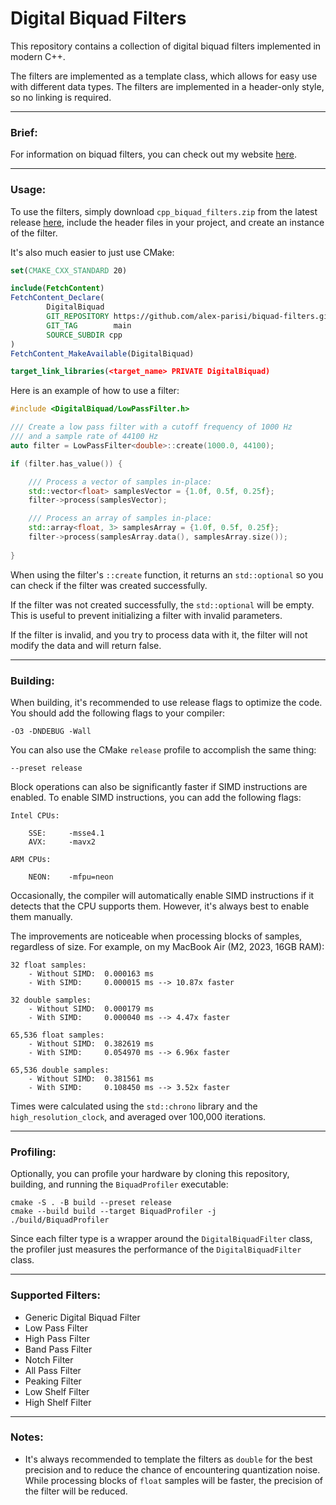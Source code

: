 # Digital Biquad Filters

This repository contains a collection of digital biquad filters implemented in
modern C++. 

The filters are implemented as a template class, which allows for
easy use with different data types. The filters are implemented in a header-only
style, so no linking is required.

---

### Brief:

For information on biquad filters, you can check out my
website [here](https://atparisi.com/html/digitalBiquadFilter.html).

---

### Usage:

To use the filters, simply download `cpp_biquad_filters.zip` from the latest release [here](https://github.com/alex-parisi/biquad-filters/releases/latest), include the 
header files in your project, and create an instance of the filter. 

It's also much easier to just use CMake:

```cmake
set(CMAKE_CXX_STANDARD 20)

include(FetchContent)
FetchContent_Declare(
        DigitalBiquad
        GIT_REPOSITORY https://github.com/alex-parisi/biquad-filters.git
        GIT_TAG        main
        SOURCE_SUBDIR cpp
)
FetchContent_MakeAvailable(DigitalBiquad)

target_link_libraries(<target_name> PRIVATE DigitalBiquad)
```

Here is an example of how to use a filter:

```cpp
#include <DigitalBiquad/LowPassFilter.h>

/// Create a low pass filter with a cutoff frequency of 1000 Hz
/// and a sample rate of 44100 Hz
auto filter = LowPassFilter<double>::create(1000.0, 44100);

if (filter.has_value()) {

    /// Process a vector of samples in-place:
    std::vector<float> samplesVector = {1.0f, 0.5f, 0.25f};
    filter->process(samplesVector);

    /// Process an array of samples in-place:
    std::array<float, 3> samplesArray = {1.0f, 0.5f, 0.25f};
    filter->process(samplesArray.data(), samplesArray.size());
    
}
```

When using the filter's `::create` function, it returns an `std::optional` so
you can check if the filter was created successfully. 

If the filter was not
created successfully, the `std::optional` will be empty. This is useful to
prevent initializing a filter with invalid parameters.

If the filter is invalid, and you try to process data with it, the filter will
not modify the data and will return false.

---

### Building:

When building, it's recommended to use release flags to optimize the code. You
should add the following flags to your compiler:
```
-O3 -DNDEBUG -Wall
```
You can also use the CMake `release` profile to accomplish the same thing:
```
--preset release
```

Block operations can also be significantly faster if SIMD instructions are
enabled. To enable SIMD instructions, you can add the following flags:
```
Intel CPUs:

    SSE:     -msse4.1 
    AVX:     -mavx2
    
ARM CPUs: 

    NEON:    -mfpu=neon
```
Occasionally, the compiler will automatically enable SIMD instructions if it
detects that the CPU supports them. However, it's always best to enable them
manually.

The improvements are noticeable when processing blocks of samples, regardless
of size. For example, on my MacBook Air (M2, 2023, 16GB RAM):
```
32 float samples:
    - Without SIMD:  0.000163 ms
    - With SIMD:     0.000015 ms --> 10.87x faster
    
32 double samples:
    - Without SIMD:  0.000179 ms
    - With SIMD:     0.000040 ms --> 4.47x faster

65,536 float samples:
    - Without SIMD:  0.382619 ms
    - With SIMD:     0.054970 ms --> 6.96x faster
    
65,536 double samples:
    - Without SIMD:  0.381561 ms
    - With SIMD:     0.108450 ms --> 3.52x faster
```

Times were calculated using the `std::chrono` library and the 
`high_resolution_clock`, and averaged over 100,000 iterations.

---

### Profiling:

Optionally, you can profile your hardware by cloning this repository, building,
and running the `BiquadProfiler` executable:

```
cmake -S . -B build --preset release
cmake --build build --target BiquadProfiler -j
./build/BiquadProfiler
```

Since each filter type is a wrapper around the `DigitalBiquadFilter` class, the
profiler just measures the performance of the `DigitalBiquadFilter` class.

---

### Supported Filters:

- Generic Digital Biquad Filter
- Low Pass Filter
- High Pass Filter
- Band Pass Filter
- Notch Filter
- All Pass Filter
- Peaking Filter
- Low Shelf Filter
- High Shelf Filter

---

### Notes:

- It's always recommended to template the filters as `double` for the best
  precision and to reduce the chance of encountering quantization noise. While
  processing blocks of `float` samples will be faster, the precision of the
  filter will be reduced.